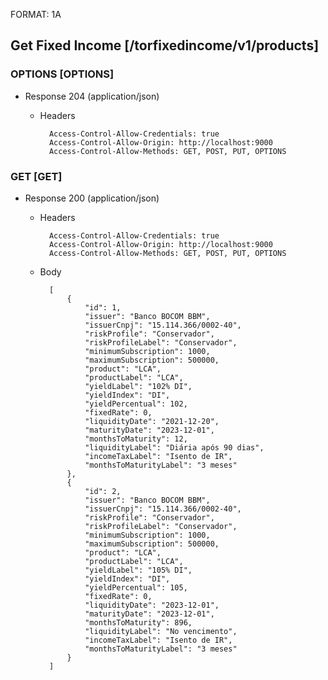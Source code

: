 FORMAT: 1A

## Get Fixed Income [/torfixedincome/v1/products]

### OPTIONS [OPTIONS]

+ Response 204 (application/json)

  + Headers

          Access-Control-Allow-Credentials: true
          Access-Control-Allow-Origin: http://localhost:9000
          Access-Control-Allow-Methods: GET, POST, PUT, OPTIONS

### GET [GET]

+ Response 200 (application/json)

  + Headers

          Access-Control-Allow-Credentials: true
          Access-Control-Allow-Origin: http://localhost:9000
          Access-Control-Allow-Methods: GET, POST, PUT, OPTIONS


  + Body

          [
              {
                  "id": 1,
                  "issuer": "Banco BOCOM BBM",
                  "issuerCnpj": "15.114.366/0002-40",
                  "riskProfile": "Conservador",
                  "riskProfileLabel": "Conservador",
                  "minimumSubscription": 1000,
                  "maximumSubscription": 500000,
                  "product": "LCA",
                  "productLabel": "LCA",
                  "yieldLabel": "102% DI",
                  "yieldIndex": "DI",
                  "yieldPercentual": 102,
                  "fixedRate": 0,
                  "liquidityDate": "2021-12-20",
                  "maturityDate": "2023-12-01",
                  "monthsToMaturity": 12,
                  "liquidityLabel": "Diária após 90 dias",
                  "incomeTaxLabel": "Isento de IR",
                  "monthsToMaturityLabel": "3 meses"
              },
              {
                  "id": 2,
                  "issuer": "Banco BOCOM BBM",
                  "issuerCnpj": "15.114.366/0002-40",
                  "riskProfile": "Conservador",
                  "riskProfileLabel": "Conservador",
                  "minimumSubscription": 1000,
                  "maximumSubscription": 500000,
                  "product": "LCA",
                  "productLabel": "LCA",
                  "yieldLabel": "105% DI",
                  "yieldIndex": "DI",
                  "yieldPercentual": 105,
                  "fixedRate": 0,
                  "liquidityDate": "2023-12-01",
                  "maturityDate": "2023-12-01",
                  "monthsToMaturity": 896,
                  "liquidityLabel": "No vencimento",
                  "incomeTaxLabel": "Isento de IR",
                  "monthsToMaturityLabel": "3 meses"
              }
          ]
